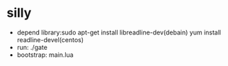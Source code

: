 # silly

- depend library:sudo apt-get install libreadline-dev(debain)  yum install readline-devel(centos)
- run: ./gate
- bootstrap: main.lua

